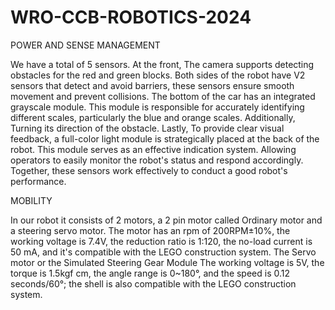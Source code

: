 # WRO-CCB-ROBOTICS-2024

POWER AND SENSE MANAGEMENT 

We have a total of 5 sensors. At the front, The camera supports detecting 
obstacles for the red and green blocks. Both sides of the robot have V2 
sensors that detect and avoid barriers, these sensors ensure smooth movement
 and prevent collisions. The bottom of the car has an integrated grayscale
 module. This module is responsible for accurately identifying different
 scales, particularly the blue and orange scales. Additionally, Turning its
 direction of the obstacle. Lastly, To provide clear visual feedback, a 
full-color light module is strategically placed at the back of the robot. 
This module serves as an effective indication system. Allowing operators to 
easily monitor the robot's status and respond accordingly. Together, 
these sensors work effectively to conduct a good robot's performance.

MOBILITY 

In our robot it consists of 2 motors, a 2 pin motor called Ordinary motor
and a steering servo motor. The motor has an rpm of 200RPM±10%, the working
voltage is 7.4V, the reduction ratio is 1:120, the no-load current is 50 mA,
and it's compatible with the LEGO construction system. The Servo motor or the 
Simulated Steering Gear Module The working voltage is 5V, the torque is 1.5kgf
cm, the angle range is 0~180°, and the speed is 0.12 seconds/60°; the shell
is also compatible with the LEGO construction system.
